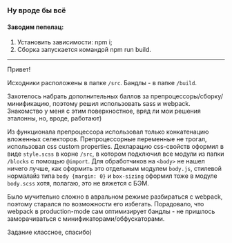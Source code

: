   ### Ну вроде бы всё ###

  #### Заводим пепелац: ####
1. Установить зависимости: npm i;
2. Сборка запускается командой  npm run build. 
<hr>

  Привет!

  Исходники расположены в папке `/src`. Бандлы - в папке `/build`.

  Захотелось набрать дополнительных баллов за препроцессоры/сборку/минификацию, поэтому решил использовать sass и webpack. Знакомство у меня с этим поверхностное, вряд ли мои решения эталонны, но, вроде, работают)

  Из функционала препроцессора использовал только конкатенацию вложенных селекторов. Препроцессорные переменные не трогал, использовал css custom properties. Декларацию css-свойств оформил в виде `style.scss` в корне `/src`, в котором подключил все модули из папки `/blocks` с помощью `@import`. Для обработчиков на `<body>` не нашел ничего лучше, как оформить это отдельным модулем `body.js`, стилевой нормалайз типа `body {margin: 0}` и `box-sizing` оформил тоже в модуле `body.scss` хотя, полагаю, это не вяжется с БЭМ.

  Было мучительно сложно в авральном режиме разбираться с webpack, поэтому старался по возможности его избегать. Порадовало, что webpack в production-mode сам оптимизирует бандлы - не пришлось заморачиваться с минификаторами/обфускаторами.

  Задание классное, спасибо)
